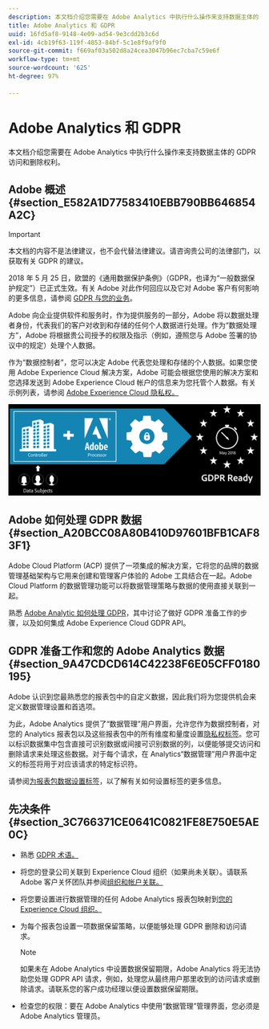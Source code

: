 ```yaml
---
description: 本文档介绍您需要在 Adobe Analytics 中执行什么操作来支持数据主体的 GDPR 访问和删除权利。
title: Adobe Analytics 和 GDPR
uuid: 16fd5af8-9148-4e09-ad54-9e3cdd2b3c6d
exl-id: 4cb19f63-119f-4853-84bf-5c1e8f9af9f0
source-git-commit: f669af03a502d8a24cea3047b96ec7cba7c59e6f
workflow-type: tm+mt
source-wordcount: '625'
ht-degree: 97%

---
```


# Adobe Analytics 和 GDPR

本文档介绍您需要在 Adobe Analytics 中执行什么操作来支持数据主体的 GDPR 访问和删除权利。

## Adobe 概述 {#section_E582A1D77583410EBB790BB646854A2C}

>[!IMPORTANT]
>
>本文档的内容不是法律建议，也不会代替法律建议。请咨询贵公司的法律部门，以获取有关 GDPR 的建议。

2018 年 5 月 25 日，欧盟的《通用数据保护条例》（GDPR，也译为“一般数据保护规定”）已正式生效。有关 Adobe 对此作何回应以及它对 Adobe 客户有何影响的更多信息，请参阅 [GDPR 与您的业务](https://www.adobe.com/privacy/general-data-protection-regulation.html)。

Adobe 向企业提供软件和服务时，作为提供服务的一部分，Adobe 将以数据处理者身份，代表我们的客户对收到和存储的任何个人数据进行处理。作为“数据处理方”，Adobe 将根据贵公司授予的权限及指示（例如，遵照您与 Adobe 签署的协议中的规定）处理个人数据。

作为“数据控制者”，您可以决定 Adobe 代表您处理和存储的个人数据。如果您使用 Adobe Experience Cloud 解决方案，Adobe 可能会根据您使用的解决方案和您选择发送到 Adobe Experience Cloud 帐户的信息来为您托管个人数据。有关示例列表，请参阅 [Adobe Experience Cloud 隐私权。](https://www.adobe.com/privacy/marketing-cloud.html#collect)

![](assets/privacy_ready.png)

## Adobe 如何处理 GDPR 数据 {#section_A20BCC08A80B410D97601BFB1CAF83F1}

Adobe Cloud Platform (ACP) 提供了一项集成的解决方案，它将您的品牌的数据管理基础架构与它用来创建和管理客户体验的 Adobe 工具结合在一起。Adobe Cloud Platform 的数据管理功能可以将数据管理策略与数据的使用直接关联到一起。

熟悉 [Adobe Analytic 如何处理 GDPR](https://www.adobe.com/data-analytics-cloud/analytics/general-data-protection-regulation.html)，其中讨论了做好 GDPR 准备工作的步骤，以及如何集成 Adobe Experience Cloud GDPR API。

## GDPR 准备工作和您的 Adobe Analytics 数据 {#section_9A47CDCD614C42238F6E05CFF0180195}

Adobe 认识到您最熟悉您的报表包中的自定义数据，因此我们将为您提供机会来定义数据管理设置和首选项。

为此，Adobe Analytics 提供了“数据管理”用户界面，允许您作为数据控制者，对您的 Analytics 报表包以及这些报表包中的所有维度和量度设置[隐私权标签](/help/admin/c-data-governance/gdpr-labels.md#data-governance-labels)。您可以标识数据集中包含直接可识别数据或间接可识别数据的列，以便能够提交访问和删除请求来处理这些数据。对于每个请求，在 Analytics“数据管理”用户界面中定义的标签将用于对应该请求的特定标识符。

请参阅[为报表包数据设置标签](/help/admin/c-data-governance/gdpr-setup-reportsuite.md)，以了解有关如何设置标签的更多信息。

## 先决条件 {#section_3C766371CE0641C0821FE8E750E5AE0C}

* 熟悉 [GDPR 术语。](/help/admin/c-data-governance/gdpr-terminology.md)
* 将您的登录公司关联到 Experience Cloud 组织（如果尚未关联）。请联系 Adobe 客户关怀团队并参阅[组织和帐户关联。](https://experienceleague.adobe.com/docs/core-services/interface/manage-users-and-products/organizations.html)
* 将您要设置进行数据管理的任何 Adobe Analytics 报表包映射到[您的 Experience Cloud 组织。](https://experienceleague.adobe.com/docs/core-services/interface/about-core-services/report-suite-mapping.html)
* 为每个报表包设置一项数据保留策略，以便能够处理 GDPR 删除和访问请求。

   >[!NOTE]
   >
   >如果未在 Adobe Analytics 中设置数据保留期限，Adobe Analytics 将无法协助您处理 GDPR API 请求，例如，处理您从最终用户那里收到的访问请求或删除请求。请联系您的客户成功经理以便设置数据保留期限。

* 检查您的权限：要在 Adobe Analytics 中使用“数据管理”管理界面，您必须是 Adobe Analytics 管理员。
